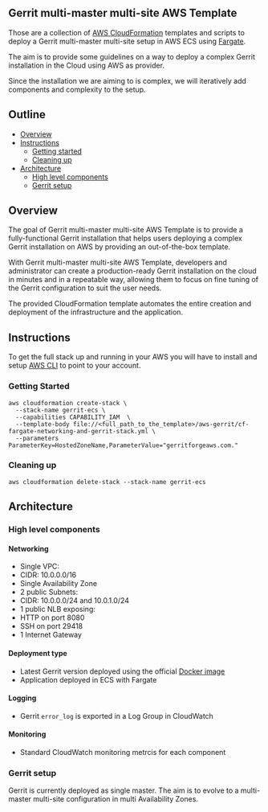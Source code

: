 ## Gerrit multi-master multi-site AWS Template
Those are a collection of [AWS CloudFormation](https://aws.amazon.com/cloudformation/)
templates and scripts to deploy a Gerrit multi-master multi-site setup in AWS ECS
using [Fargate](https://aws.amazon.com/fargate/).

The aim is to provide some guidelines on a way to deploy a complex Gerrit installation
in the Cloud using AWS as provider.

Since the installation we are aiming to is complex, we will iteratively add components
and complexity to the setup.

## Outline

- [Overview](#overview)
- [Instructions](#instructions)
  - [Getting started](#getting-started)
  - [Cleaning up](#cleaning-up)
- [Architecture](#architecture)
  - [High level components](#high-level-components)
  - [Gerrit setup](#gerrit-setup)

## Overview

The goal of Gerrit multi-master multi-site AWS Template is to provide a fully-functional
Gerrit installation that helps users deploying a complex Gerrit installation on AWS
by providing an out-of-the-box template.

With Gerrit multi-master multi-site AWS Template, developers and administrator
can create a production-ready Gerrit installation on the cloud in minutes and
in a repeatable way, allowing them to focus on fine tuning of the Gerrit configuration
to suit the user needs.

The provided CloudFormation template automates the entire creation and deployment
of the infrastructure and the application.

## Instructions

To get the full stack up and running in your AWS you will have to install and
setup [AWS CLI](https://aws.amazon.com/cli/) to point to your account.

### Getting Started

```
aws cloudformation create-stack \
  --stack-name gerrit-ecs \
  --capabilities CAPABILITY_IAM  \
  --template-body file://<full_path_to_the_template>/aws-gerrit/cf-fargate-networking-and-gerrit-stack.yml \
  --parameters  ParameterKey=HostedZoneName,ParameterValue="gerritforgeaws.com."
```

### Cleaning up

```
aws cloudformation delete-stack --stack-name gerrit-ecs
```

## Architecture

### High level components

#### Networking

* Single VPC:
 * CIDR: 10.0.0.0/16
* Single Availability Zone
* 2 public Subnets:
 * CIDR: 10.0.0.0/24 and 10.0.1.0/24
* 1 public NLB exposing:
 * HTTP on port 8080
 * SSH on port 29418
* 1 Internet Gateway

#### Deployment type

* Latest Gerrit version deployed using the official [Docker image](https://hub.docker.com/r/gerritcodereview/gerrit)
* Application deployed in ECS with Fargate

#### Logging

* Gerrit `error_log` is exported in a Log Group in CloudWatch

#### Monitoring

* Standard CloudWatch monitoring metrcis for each component

### Gerrit setup

Gerrit is currently deployed as single master. The aim is to evolve to a
multi-master multi-site configuration in multi Availability Zones.
